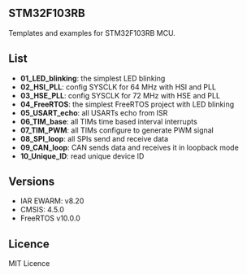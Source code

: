 ## STM32F103RB

Templates and examples for STM32F103RB MCU.

## List
  - **01_LED_blinking**: the simplest LED blinking
  - **02_HSI_PLL**: config SYSCLK for 64 MHz with HSI and PLL
  - **03_HSE_PLL**: config SYSCLK for 72 MHz with HSE and PLL
  - **04_FreeRTOS**: the simplest FreeRTOS project with LED blinking
  - **05_USART_echo**: all USARTs echo from ISR
  - **06_TIM_base**: all TIMs time based interval interrupts
  - **07_TIM_PWM**: all TIMs configure to generate PWM signal
  - **08_SPI_loop**: all SPIs send and receive data
  - **09_CAN_loop**: CAN sends data and receives it in loopback mode
  - **10_Unique_ID**: read unique device ID


## Versions
  - IAR EWARM: v8.20
  - CMSIS: 4.5.0
  - FreeRTOS v10.0.0

## Licence
MIT Licence
